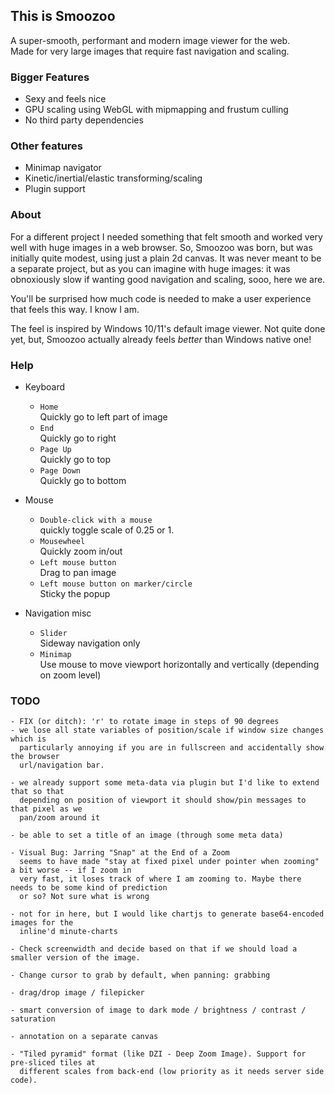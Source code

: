## This is Smoozoo
A super-smooth, performant and modern image viewer for the web.  
Made for very large images that require fast navigation and scaling.  

### Bigger Features
- Sexy and feels nice
- GPU scaling using WebGL with mipmapping and frustum culling
- No third party dependencies

### Other features
- Minimap navigator
- Kinetic/inertial/elastic transforming/scaling
- Plugin support

### About
For a different project I needed something that felt smooth and worked
very well with huge images in a web browser. So, Smoozoo was born, but was
initially quite modest, using just a plain 2d canvas. It was never meant to
be a separate project, but as you can imagine with huge images: it was
obnoxiously slow if wanting good navigation and scaling, sooo, here we are.

You'll be surprised how much code is needed to make a user experience that
feels this way. I know I am.

The feel is inspired by Windows 10/11's default image viewer. Not quite done
yet, but, Smoozoo actually already feels _better_ than Windows native one!


### Help
- Keyboard
    - `Home`  
        Quickly go to left part of image  
    - `End`  
        Quickly go to right  
    - `Page Up`  
        Quickly go to top  
    - `Page Down`  
        Quickly go to bottom  

- Mouse  
    - `Double-click with a mouse`  
        quickly toggle scale of 0.25 or 1.  
    - `Mousewheel`  
        Quickly zoom in/out  
    - `Left mouse button`  
        Drag to pan image  
    - `Left mouse button on marker/circle`  
        Sticky the popup  

- Navigation misc  
    - `Slider`  
        Sideway navigation only  
    - `Minimap`  
        Use mouse to move viewport horizontally and vertically (depending on zoom level)  


### TODO
	- FIX (or ditch): 'r' to rotate image in steps of 90 degrees
	- we lose all state variables of position/scale if window size changes which is 
	  particularly annoying if you are in fullscreen and accidentally show the browser
	  url/navigation bar.

	- we already support some meta-data via plugin but I'd like to extend that so that
      depending on position of viewport it should show/pin messages to that pixel as we
      pan/zoom around it

    - be able to set a title of an image (through some meta data)

	- Visual Bug: Jarring "Snap" at the End of a Zoom
	  seems to have made "stay at fixed pixel under pointer when zooming" a bit worse -- if I zoom in
	  very fast, it loses track of where I am zooming to. Maybe there needs to be some kind of prediction
	  or so? Not sure what is wrong

    - not for in here, but I would like chartjs to generate base64-encoded images for the
      inline'd minute-charts

    - Check screenwidth and decide based on that if we should load a smaller version of the image.

    - Change cursor to grab by default, when panning: grabbing

    - drag/drop image / filepicker

    - smart conversion of image to dark mode / brightness / contrast / saturation

    - annotation on a separate canvas

    - "Tiled pyramid" format (like DZI - Deep Zoom Image). Support for pre-sliced tiles at
      different scales from back-end (low priority as it needs server side code).
